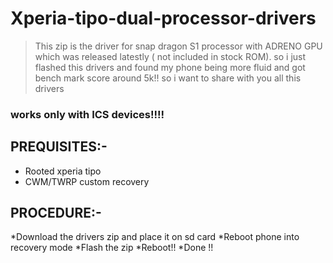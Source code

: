 # Xperia-tipo-dual-processor-drivers

>This zip is the driver for snap dragon S1 processor with ADRENO GPU which was released latestly ( not included in stock ROM). so i just flashed this drivers and found my phone being more fluid and got bench mark score around 5k!!  so i want to share with you all this drivers

### works only with ICS devices!!!!

## PREQUISITES:-

* Rooted xperia tipo
* CWM/TWRP custom recovery


## PROCEDURE:-

*Download the drivers zip and place it on sd card
*Reboot phone into recovery mode
*Flash the zip
*Reboot!!
*Done  !!
